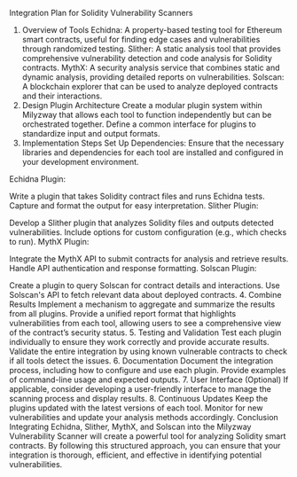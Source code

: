 Integration Plan for Solidity Vulnerability Scanners
1. Overview of Tools
Echidna: A property-based testing tool for Ethereum smart contracts, useful for finding edge cases and vulnerabilities through randomized testing.
Slither: A static analysis tool that provides comprehensive vulnerability detection and code analysis for Solidity contracts.
MythX: A security analysis service that combines static and dynamic analysis, providing detailed reports on vulnerabilities.
Solscan: A blockchain explorer that can be used to analyze deployed contracts and their interactions.
2. Design Plugin Architecture
Create a modular plugin system within Milyzway that allows each tool to function independently but can be orchestrated together.
Define a common interface for plugins to standardize input and output formats.
3. Implementation Steps
Set Up Dependencies: Ensure that the necessary libraries and dependencies for each tool are installed and configured in your development environment.

Echidna Plugin:

Write a plugin that takes Solidity contract files and runs Echidna tests.
Capture and format the output for easy interpretation.
Slither Plugin:

Develop a Slither plugin that analyzes Solidity files and outputs detected vulnerabilities.
Include options for custom configuration (e.g., which checks to run).
MythX Plugin:

Integrate the MythX API to submit contracts for analysis and retrieve results.
Handle API authentication and response formatting.
Solscan Plugin:

Create a plugin to query Solscan for contract details and interactions.
Use Solscan's API to fetch relevant data about deployed contracts.
4. Combine Results
Implement a mechanism to aggregate and summarize the results from all plugins.
Provide a unified report format that highlights vulnerabilities from each tool, allowing users to see a comprehensive view of the contract’s security status.
5. Testing and Validation
Test each plugin individually to ensure they work correctly and provide accurate results.
Validate the entire integration by using known vulnerable contracts to check if all tools detect the issues.
6. Documentation
Document the integration process, including how to configure and use each plugin.
Provide examples of command-line usage and expected outputs.
7. User Interface (Optional)
If applicable, consider developing a user-friendly interface to manage the scanning process and display results.
8. Continuous Updates
Keep the plugins updated with the latest versions of each tool.
Monitor for new vulnerabilities and update your analysis methods accordingly.
Conclusion
Integrating Echidna, Slither, MythX, and Solscan into the Milyzway Vulnerability Scanner will create a powerful tool for analyzing Solidity smart contracts. By following this structured approach, you can ensure that your integration is thorough, efficient, and effective in identifying potential vulnerabilities.
